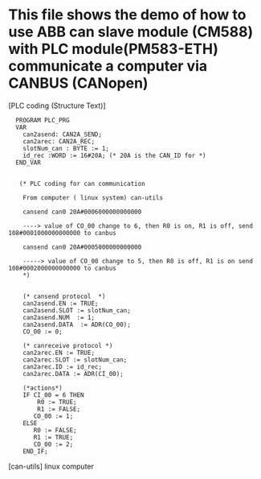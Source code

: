 # This file shows the demo of how to use ABB can slave module (CM588) with PLC module(PM583-ETH) communicate a computer via CANBUS (CANopen)


[PLC coding (Structure Text)]

      PROGRAM PLC_PRG
      VAR
        can2asend: CAN2A_SEND;
        can2arec: CAN2A_REC;
        slotNum_can : BYTE := 1;
        id_rec :WORD := 16#20A; (* 20A is the CAN_ID for *)
      END_VAR


       (* PLC coding for can communication

        From computer ( linux system) can-utils

        cansend can0 20A#0006000000000000   

        ----> value of CO_00 change to 6, then R0 is on, R1 is off, send 108#0001000000000000 to canbus

        cansend can0 20A#0005000000000000  

        -----> value of CO_00 change to 5, then R0 is off, R1 is on send 108#0002000000000000 to canbus
        *)


        (* cansend protocol  *)
        can2asend.EN := TRUE;
        can2asend.SLOT := slotNum_can;
        can2asend.NUM  := 1;
        can2asend.DATA  := ADR(CO_00);
        CO_00 := 0;

        (* canreceive protocol *)
        can2arec.EN := TRUE;
        can2arec.SLOT := slotNum_can;
        can2arec.ID := id_rec;
        can2arec.DATA := ADR(CI_00);

        (*actions*)
        IF CI_00 = 6 THEN
            R0 := TRUE;
            R1 := FALSE;
           CO_00 := 1;
        ELSE
           R0 := FALSE;
           R1 := TRUE;
           CO_00 := 2;
        END_IF;
        
        
 [can-utils] linux computer
 
 
  
